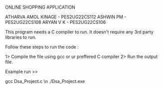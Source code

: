 ONLINE SHOPPING APPLICATION

ATHARVA AMOL KINAGE - PES2UG22CS112
ASHWIN PM - PES2UG22CS108
ARYAN V K - PES2UG22CS106


This program needs a C compiler to run.
It doesn't require any 3rd party libraries to run.


Follow these steps to run the code :

1> Compile the file using gcc or ur preffered C compiler
2> Run the output file.


Example run >>

gcc Dsa_Project.c \n
./Dsa_Project.exe
